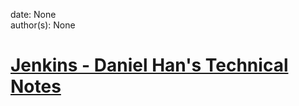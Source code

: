 
date: None  
author(s): None  

# [Jenkins - Daniel Han's Technical Notes](https://sites.google.com/site/xiangyangsite/home/technical-tips/software-development/jenkins)



